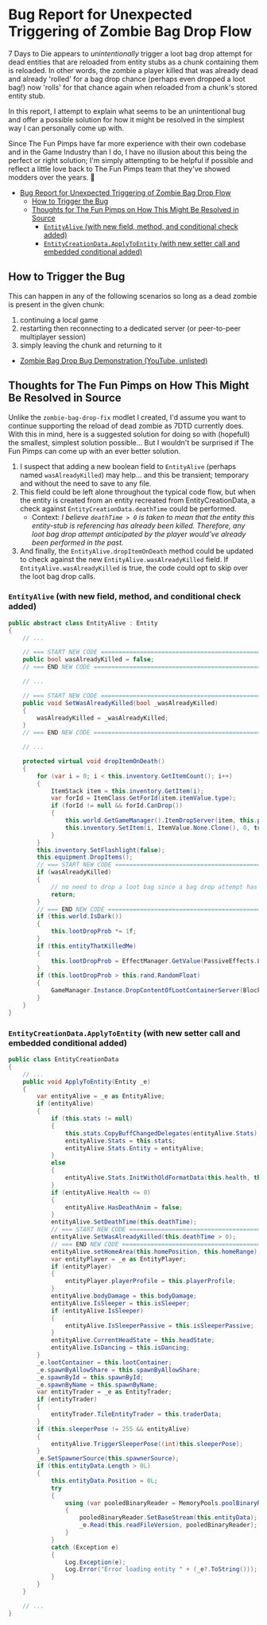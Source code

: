 # Bug Report for Unexpected Triggering of Zombie Bag Drop Flow

7 Days to Die appears to *unintentionally* trigger a loot bag drop attempt for dead entities that are reloaded from entity stubs as a chunk containing them is reloaded. In other words, the zombie a player killed that was already dead and already 'rolled' for a bag drop chance (perhaps even dropped a loot bag!) now 'rolls' for that chance again when reloaded from a chunk's stored entity stub.

In this report, I attempt to explain what seems to be an unintentional bug and offer a possible solution for how it might be resolved in the simplest way I can personally come up with.

Since The Fun Pimps have far more experience with their own codebase and in the Game Industry than I do, I have no illusion about this being the perfect or right solution; I'm simply attempting to be helpful if possible and reflect a little love back to The Fun Pimps team that they've showed modders over the years. 💖

- [Bug Report for Unexpected Triggering of Zombie Bag Drop Flow](#bug-report-for-unexpected-triggering-of-zombie-bag-drop-flow)
  - [How to Trigger the Bug](#how-to-trigger-the-bug)
  - [Thoughts for The Fun Pimps on How This Might Be Resolved in Source](#thoughts-for-the-fun-pimps-on-how-this-might-be-resolved-in-source)
    - [`EntityAlive` (with new field, method, and conditional check added)](#entityalive-with-new-field-method-and-conditional-check-added)
    - [`EntityCreationData.ApplyToEntity` (with new setter call and embedded conditional added)](#entitycreationdataapplytoentity-with-new-setter-call-and-embedded-conditional-added)

## How to Trigger the Bug

This can happen in any of the following scenarios so long as a dead zombie is present in the given chunk:

1. continuing a local game
2. restarting then reconnecting to a dedicated server (or peer-to-peer multiplayer session)
3. simply leaving the chunk and returning to it

- [Zombie Bag Drop Bug Demonstration (YouTube, unlisted)](https://youtu.be/dP-1otDCcPE)

## Thoughts for The Fun Pimps on How This Might Be Resolved in Source

Unlike the `zombie-bag-drop-fix` modlet I created, I'd assume you want to continue supporting the reload of dead zombie as 7DTD currently does. With this in mind, here is a suggested solution for doing so with (hopefull) the smallest, simplest solution possible... But I wouldn't be surprised if The Fun Pimps can come up with an ever better solution.

1. I suspect that adding a new boolean field to `EntityAlive` (perhaps named `wasAlreadyKilled`) may help... and this be transient; temporary and without the need to save to any file.
2. This field could be left alone throughout the typical code flow, but when the entity is created from an entity recreated from EntityCreationData, a check against `EntityCreationData.deathTime` could be performed.
    - Context: *I believe `deathTime > 0` is taken to mean that the entity this entity-stub is referencing has already been killed. Therefore, any loot bag drop attempt anticipated by the player would've already been performed in the past.*
3. And finally, the `EntityAlive.dropItemOnDeath` method could be updated to check against the new `EntityAlive.wasAlreadyKilled` field. If `EntityAlive.wasAlreadyKilled` is true, the code could opt to skip over the loot bag drop calls.

### `EntityAlive` (with new field, method, and conditional check added)

```csharp
public abstract class EntityAlive : Entity
{
    // ...

    // === START NEW CODE ===========================================================================================
    public bool wasAlreadyKilled = false;
    // === END NEW CODE =============================================================================================

    // ...

    // === START NEW CODE ===========================================================================================
    public void SetWasAlreadyKilled(bool _wasAlreadyKilled)
    {
        wasAlreadyKilled = _wasAlreadyKilled;
    }
    // === END NEW CODE =============================================================================================

    // ...

    protected virtual void dropItemOnDeath()
    {
        for (var i = 0; i < this.inventory.GetItemCount(); i++)
        {
            ItemStack item = this.inventory.GetItem(i);
            var forId = ItemClass.GetForId(item.itemValue.type);
            if (forId != null && forId.CanDrop())
            {
                this.world.GetGameManager().ItemDropServer(item, this.position, new Vector3(0.5f, 0f, 0.5f), -1, Constants.cItemDroppedOnDeathLifetime, false);
                this.inventory.SetItem(i, ItemValue.None.Clone(), 0, true);
            }
        }
        this.inventory.SetFlashlight(false);
        this.equipment.DropItems();
        // === START NEW CODE =======================================================================================
        if (wasAlreadyKilled)
        {
            // no need to drop a loot bag since a bag drop attempt has already been made for this entity once before.
            return;
        }
        // === END NEW CODE =========================================================================================
        if (this.world.IsDark())
        {
            this.lootDropProb *= 1f;
        }
        if (this.entityThatKilledMe)
        {
            this.lootDropProb = EffectManager.GetValue(PassiveEffects.LootDropProb, this.entityThatKilledMe.inventory.holdingItemItemValue, this.lootDropProb, this.entityThatKilledMe, null, default(FastTags), true, true, true, true, 1, true);
        }
        if (this.lootDropProb > this.rand.RandomFloat)
        {
            GameManager.Instance.DropContentOfLootContainerServer(BlockValue.Air, new Vector3i(this.position), this.entityId);
        }
    }
}
```

### `EntityCreationData.ApplyToEntity` (with new setter call and embedded conditional added)

```csharp
public class EntityCreationData
{
    // ...
    public void ApplyToEntity(Entity _e)
    {
        var entityAlive = _e as EntityAlive;
        if (entityAlive)
        {
            if (this.stats != null)
            {
                this.stats.CopyBuffChangedDelegates(entityAlive.Stats);
                entityAlive.Stats = this.stats;
                entityAlive.Stats.Entity = entityAlive;
            }
            else
            {
                entityAlive.Stats.InitWithOldFormatData(this.health, this.stamina, this.sickness, this.gassiness);
            }
            if (entityAlive.Health <= 0)
            {
                entityAlive.HasDeathAnim = false;
            }
            entityAlive.SetDeathTime(this.deathTime);
            // === START NEW CODE =======================================================================================
            entityAlive.SetWasAlreadyKilled(this.deathTime > 0);
            // === END NEW CODE =========================================================================================
            entityAlive.setHomeArea(this.homePosition, this.homeRange);
            var entityPlayer = _e as EntityPlayer;
            if (entityPlayer)
            {
                entityPlayer.playerProfile = this.playerProfile;
            }
            entityAlive.bodyDamage = this.bodyDamage;
            entityAlive.IsSleeper = this.isSleeper;
            if (entityAlive.IsSleeper)
            {
                entityAlive.IsSleeperPassive = this.isSleeperPassive;
            }
            entityAlive.CurrentHeadState = this.headState;
            entityAlive.IsDancing = this.isDancing;
        }
        _e.lootContainer = this.lootContainer;
        _e.spawnByAllowShare = this.spawnByAllowShare;
        _e.spawnById = this.spawnById;
        _e.spawnByName = this.spawnByName;
        var entityTrader = _e as EntityTrader;
        if (entityTrader)
        {
            entityTrader.TileEntityTrader = this.traderData;
        }
        if (this.sleeperPose != 255 && entityAlive)
        {
            entityAlive.TriggerSleeperPose((int)this.sleeperPose);
        }
        _e.SetSpawnerSource(this.spawnerSource);
        if (this.entityData.Length > 0L)
        {
            this.entityData.Position = 0L;
            try
            {
                using (var pooledBinaryReader = MemoryPools.poolBinaryReader.AllocSync(false))
                {
                    pooledBinaryReader.SetBaseStream(this.entityData);
                    _e.Read(this.readFileVersion, pooledBinaryReader);
                }
            }
            catch (Exception e)
            {
                Log.Exception(e);
                Log.Error("Error loading entity " + (_e?.ToString()));
            }
        }
    }

    // ...
}
```
